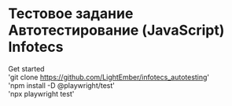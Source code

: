 # Тестовое задание Автотестирование (JavaScript) Infotecs
Get started  
'git clone https://github.com/LightEmber/infotecs_autotesting'  
'npm install -D @playwright/test'  
'npx playwright test'  
